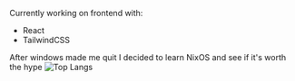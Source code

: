 Currently working on frontend with:
- React
- TailwindCSS

After windows made me quit I decided to learn NixOS and see if it's worth the hype
![Top Langs](https://github-readme-stats.vercel.app/api/top-langs/?username=WojciechJedraa&theme=radical)

<!---
WojciechJedra/WojciechJedra is a ✨ special ✨ repository because its `README.md` (this file) appears on your GitHub profile.
You can click the Preview link to take a look at your changes.
--->
